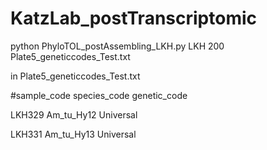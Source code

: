 # KatzLab_postTranscriptomic
python PhyloTOL_postAssembling_LKH.py LKH 200 Plate5_geneticcodes_Test.txt

in Plate5_geneticcodes_Test.txt

#sample_code  species_code  genetic_code

LKH329	Am_tu_Hy12	Universal

LKH331	Am_tu_Hy13	Universal
